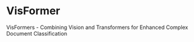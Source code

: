 # VisFormer
VisFormers - Combining Vision and Transformers for Enhanced Complex Document Classification
